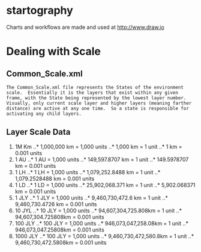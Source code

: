 # startography
Charts and workflows are made and used at http://www.draw.io

# Dealing with Scale
## Common_Scale.xml
	The Common_Scale.xml file represents the States of the environment scale.  Essentially it is the layers that exist within any given frame, with the State being represented by the lowest layer number.  Visually, only current scale layer and higher layers (meaning farther distance) are active at any one time.  So a state is responsible for activating any child layers.

## Layer Scale Data

1. 1M Km
..* 1,000,000 km = 1,000 units
..* 1,000 km = 1 unit
..* 1 km = 0.001 units
2. 1 AU
..* 1 AU = 1,000 units
..* 149,597.8707 km = 1 unit
..* 149.5978707 km = 0.001 units
3. 1 LH
..* 1 LH = 1,000 units
..* 1,079,252.8488 km = 1 unit
..* 1,079.2528488 km = 0.001 units
4. 1 LD
..* 1 LD = 1,000 units
..* 25,902,068.371 km = 1 unit
..* 5,902.068371 km = 0.001 units
5. 1 JLY
..* 1 JLY = 1,000 units
..* 9,460,730,472.6 km = 1 unit
..* 9,460,730.4726 km = 0.001 units
6. 10 JYL
..* 10 JLY = 1,000 units
..* 94,607,304,725.808km = 1 unit
..* 94,607,304.725808km = 0.001 units
7. 100 JLY
..* 100 JLY = 1,000 units
..* 946,073,047,258.08km = 1 unit
..* 946,073,047.25808km = 0.001 units
8. 1000 JLY
..* 100 JLY = 1,000 units
..* 9,460,730,472,580.8km = 1 unit
..* 9,460,730,472.5808km = 0.001 units



